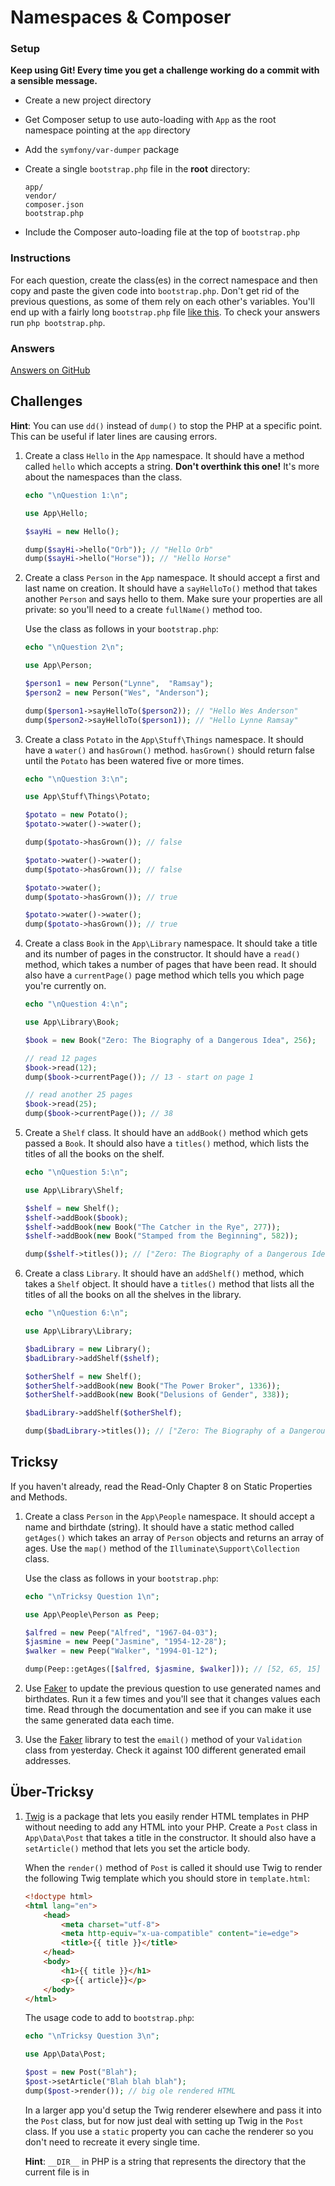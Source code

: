 # Namespaces & Composer

### Setup

**Keep using Git! Every time you get a challenge working do a commit with a sensible message.**

- Create a new project directory
- Get Composer setup to use auto-loading with `App` as the root namespace pointing at the `app` directory
- Add the `symfony/var-dumper` package
- Create a single `bootstrap.php` file in the **root** directory:

    ```
    app/
    vendor/
    composer.json
    bootstrap.php
    ```
- Include the Composer auto-loading file at the top of `bootstrap.php`

### Instructions

For each question, create the class(es) in the correct namespace and then copy and paste the given code into `bootstrap.php`. Don't get rid of the previous questions, as some of them rely on each other's variables. You'll end up with a fairly long `bootstrap.php` file [like this](https://github.com/develop-me/bootcamp--week-06--php/blob/master/challenges/06-architecture/answers/bootstrap.php). To check your answers run `php bootstrap.php`.

### Answers

[Answers on GitHub](https://github.com/develop-me/bootcamp--week-06--php/blob/master/challenges/06-architecture/answers)


## Challenges

**Hint**: You can use `dd()` instead of `dump()` to stop the PHP at a specific point. This can be useful if later lines are causing errors.

1) Create a class `Hello` in the `App` namespace. It should have a method called `hello` which accepts a string. **Don't overthink this one!** It's more about the namespaces than the class.

    ```php
    echo "\nQuestion 1:\n";

    use App\Hello;

    $sayHi = new Hello();

    dump($sayHi->hello("Orb")); // "Hello Orb"
    dump($sayHi->hello("Horse")); // "Hello Horse"
    ```

1) Create a class `Person` in the `App` namespace. It should accept a first and last name on creation. It should have a `sayHelloTo()` method that takes another `Person` and says hello to them. Make sure your properties are all private: so you'll need to a create `fullName()` method too.

    Use the class as follows in your `bootstrap.php`:

    ```php
    echo "\nQuestion 2\n";

    use App\Person;

    $person1 = new Person("Lynne",  "Ramsay");
    $person2 = new Person("Wes", "Anderson");

    dump($person1->sayHelloTo($person2)); // "Hello Wes Anderson"
    dump($person2->sayHelloTo($person1)); // "Hello Lynne Ramsay"
    ```

1) Create a class `Potato` in the `App\Stuff\Things` namespace. It should have a `water()` and `hasGrown()` method. `hasGrown()` should return false until the `Potato` has been watered five or more times.

    ```php
    echo "\nQuestion 3:\n";

    use App\Stuff\Things\Potato;

    $potato = new Potato();
    $potato->water()->water();

    dump($potato->hasGrown()); // false

    $potato->water()->water();
    dump($potato->hasGrown()); // false

    $potato->water();
    dump($potato->hasGrown()); // true

    $potato->water()->water();
    dump($potato->hasGrown()); // true
    ```


1) Create a class `Book` in the `App\Library` namespace. It should take a title and its number of pages in the constructor. It should have a `read()` method, which takes a number of pages that have been read. It should also have a `currentPage()` page method which tells you which page you're currently on.

    ```php
    echo "\nQuestion 4:\n";

    use App\Library\Book;

    $book = new Book("Zero: The Biography of a Dangerous Idea", 256);

    // read 12 pages
    $book->read(12);
    dump($book->currentPage()); // 13 - start on page 1

    // read another 25 pages
    $book->read(25);
    dump($book->currentPage()); // 38
    ```

1) Create a `Shelf` class. It should have an `addBook()` method which gets passed a `Book`. It should also have a `titles()` method, which lists the titles of all the books on the shelf.

    ```php
    echo "\nQuestion 5:\n";

    use App\Library\Shelf;

    $shelf = new Shelf();
    $shelf->addBook($book);
    $shelf->addBook(new Book("The Catcher in the Rye", 277));
    $shelf->addBook(new Book("Stamped from the Beginning", 582));

    dump($shelf->titles()); // ["Zero: The Biography of a Dangerous Idea", "The Catcher in the Rye", "Stamped from the Beginning"]
    ```

1) Create a class `Library`. It should have an `addShelf()` method, which takes a `Shelf` object. It should have a `titles()` method that lists all the titles of all the books on all the shelves in the library.

    ```php
    echo "\nQuestion 6:\n";

    use App\Library\Library;

    $badLibrary = new Library();
    $badLibrary->addShelf($shelf);

    $otherShelf = new Shelf();
    $otherShelf->addBook(new Book("The Power Broker", 1336));
    $otherShelf->addBook(new Book("Delusions of Gender", 338));

    $badLibrary->addShelf($otherShelf);

    dump($badLibrary->titles()); // ["Zero: The Biography of a Dangerous Idea", "The Catcher in the Rye", "Stamped from the Beginning", "The Power Broker", "Delusions of Gender"]
    ```


## Tricksy

If you haven't already, read the Read-Only Chapter 8 on Static Properties and Methods.

1) Create a class `Person` in the `App\People` namespace. It should accept a name and birthdate (string). It should have a static method called `getAges()` which takes an array of `Person` objects and returns an array of ages. Use the `map()` method of the `Illuminate\Support\Collection` class.

    Use the class as follows in your `bootstrap.php`:

    ```php
    echo "\nTricksy Question 1\n";

    use App\People\Person as Peep;

    $alfred = new Peep("Alfred", "1967-04-03");
    $jasmine = new Peep("Jasmine", "1954-12-28");
    $walker = new Peep("Walker", "1994-01-12");

    dump(Peep::getAges([$alfred, $jasmine, $walker])); // [52, 65, 15] (or there abouts)
    ```

1) Use [Faker](https://github.com/fzaninotto/Faker) to update the previous question to use generated names and birthdates. Run it a few times and you'll see that it changes values each time. Read through the documentation and see if you can make it use the same generated data each time.

1) Use the [Faker](https://github.com/fzaninotto/Faker) library to test the `email()` method of your `Validation` class from yesterday. Check it against 100 different generated email addresses.


## Über-Tricksy

1) [Twig](https://twig.symfony.com/doc/2.x/) is a package that lets you easily render HTML templates in PHP without needing to add any HTML into your PHP. Create a `Post` class in `App\Data\Post` that takes a title in the constructor. It should also have a `setArticle()` method that lets you set the article body.

    When the `render()` method of `Post` is called it should use Twig to render the following Twig template which you should store in `template.html`:

    ```html
    <!doctype html>
    <html lang="en">
        <head>
            <meta charset="utf-8">
            <meta http-equiv="x-ua-compatible" content="ie=edge">
            <title>{{ title }}</title>
        </head>
        <body>
            <h1>{{ title }}</h1>
            <p>{{ article}}</p>
        </body>
    </html>
    ```

    The usage code to add to `bootstrap.php`:

    ```php
    echo "\nTricksy Question 3\n";

    use App\Data\Post;

    $post = new Post("Blah");
    $post->setArticle("Blah blah blah");
    dump($post->render()); // big ole rendered HTML
    ```

    In a larger app you'd setup the Twig renderer elsewhere and pass it into the `Post` class, but for now just deal with setting up Twig in the `Post` class. If you use a `static` property you can cache the renderer so you don't need to recreate it every single time.

    **Hint**: `__DIR__` in PHP is a string that represents the directory that the current file is in
